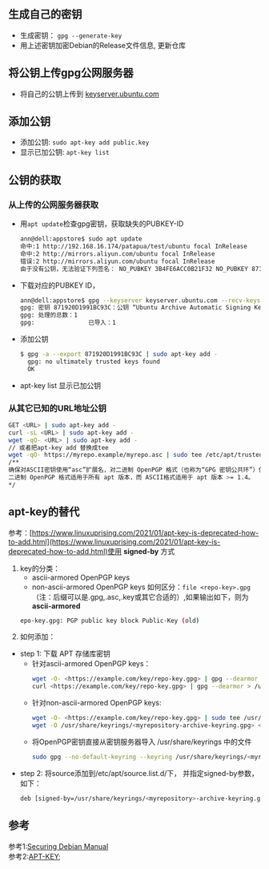 ## 生成自己的密钥
- 生成密钥： `gpg --generate-key`
- 用上述密钥加密Debian的Release文件信息, 更新仓库
  
## 将公钥上传gpg公网服务器
- 将自己的公钥上传到 [keyserver.ubuntu.com](http://keyserver.ubuntu.com)

## 添加公钥
- 添加公钥: `sudo apt-key add public.key`
- 显示已加公钥: `apt-key list `

## 公钥的获取
### 从上传的公网服务器获取
- 用`apt update`检查gpg密钥，获取缺失的PUBKEY-ID
    ```bash
    ann@dell:appstore$ sudo apt update 
    命中:1 http://192.168.16.174/patapua/test/ubuntu focal InRelease
    命中:2 http://mirrors.aliyun.com/ubuntu focal InRelease
    错误:2 http://mirrors.aliyun.com/ubuntu focal InRelease    
    由于没有公钥，无法验证下列签名： NO_PUBKEY 3B4FE6ACC0B21F32 NO_PUBKEY 871920D1991BC93C
    ```
- 下载对应的PUBKEY ID，
    ```bash
    ann@dell:appstore$ gpg --keyserver keyserver.ubuntu.com --recv-keys 871920D1991BC93C
    gpg: 密钥 871920D1991BC93C：公钥 “Ubuntu Archive Automatic Signing Key (2018) <ftpmaster@ubuntu.com>” 已导入
    gpg: 处理的总数：1
    gpg:               已导入：1
    ```
- 添加公钥
  ```sh
  $ gpg -a --export 871920D1991BC93C | sudo apt-key add -
    gpg: no ultimately trusted keys found
    OK
  ```
- apt-key list 显示已加公钥
### 从其它已知的URL地址公钥  
```sh
GET <URL> | sudo apt-key add -
curl -sL <URL> | sudo apt-key add -
wget -qO- <URL> | sudo apt-key add -
// 或者把apt-key add 替换成tee
wget -qO- https://myrepo.example/myrepo.asc | sudo tee /etc/apt/trusted.gpg.d/myrepo.asc
/**
确保对ASCII密钥使用“asc”扩展名，对二进制 OpenPGP 格式（也称为“GPG 密钥公共环”）使用“gpg”扩展名。  
二进制 OpenPGP 格式适用于所有 apt 版本，而 ASCII格式适用于 apt 版本 >= 1.4。
*/
```
## apt-key的替代
  参考：[https://www.linuxuprising.com/2021/01/apt-key-is-deprecated-how-to-add.html](https://www.linuxuprising.com/2021/01/apt-key-is-deprecated-how-to-add.html)使用 **signed-by** 方式
1. key的分类：
   - ascii-armored OpenPGP keys
   - non-ascii-armored OpenPGP keys
    如何区分：`file <repo-key>.gpg`（注：后缀可以是.gpg,.asc,.key或其它合适的）,如果输出如下，则为**ascii-armored**
    ```sh
    epo-key.gpg: PGP public key block Public-Key (old)
    ```
2.  如何添加：
- step 1:  下载 APT 存储库密钥
    - 针对ascii-armored OpenPGP keys：  
        ```sh
        wget -O- <https://example.com/key/repo-key.gpg> | gpg --dearmor | sudo tee /usr/share/keyrings/<myrepository>-archive-keyring.gpg
        curl <https://example.com/key/repo-key.gpg> | gpg --dearmor > /usr/share/keyrings/<myrepository>-archive-keyring.gpg
        ```
    - 针对non-ascii-armored OpenPGP keys:
        ```sh
        wget -O- <https://example.com/key/repo-key.gpg> | sudo tee /usr/share/keyrings/<myrepository-archive-keyring.gpg>
        wget -O /usr/share/keyrings/<myrepository-archive-keyring.gpg> <https://example.com/key/repo-key.gpg>
        ```
   - 将OpenPGP密钥直接从密钥服务器导入 /usr/share/keyrings 中的文件
        ```sh
        sudo gpg --no-default-keyring --keyring /usr/share/keyrings/<myrepository>-archive-keyring.gpg --keyserver <hkp://keyserver.ubuntu.com:80> --recv-keys <fingerprint>
        ```
- step 2:
  将source添加到/etc/apt/source.list.d/下， 并指定signed-by参数，如下：
  ```sh
  deb [signed-by=/usr/share/keyrings/<myrepository>-archive-keyring.gpg] <https://repository.example.com/debian/ stable main>
  ```
## 参考
参考1:[Securing Debian Manual](https://www.debian.org/doc/manuals/securing-debian-manual/deb-pack-sign.en.html)  
参考2:[APT-KEY](https://manpages.debian.org/testing/apt/apt-key.8.en.html);
